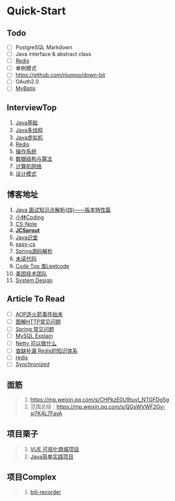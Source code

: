 # Quick-Start

## Todo
- [ ] PostgreSQL Markdown
- [ ] Java interface & abstract class
- [ ] [Redis](https://www.javashitang.com/md/redis/Redis%E6%95%B0%E6%8D%AE%E7%BB%93%E6%9E%84%E4%B8%BA%E4%BB%80%E4%B9%88%E6%97%A2%E7%9C%81%E5%86%85%E5%AD%98%E5%8F%88%E9%AB%98%E6%95%88.html)
- [ ] 单例模式
- [ ] https://github.com/niumoo/down-bit
- [ ] OAuth2.0
- [ ] [MyBatis](https://www.javashitang.com/md/mybatis/MyBatis%E7%94%A8%E6%B3%95%E4%B8%80%E8%A7%88.html)

## InterviewTop

1. [Java基础](../_pdf/后端-Java基础.pdf)
2. [Java多线程](../_pdf/后端-Java多线程.pdf)
3. [Java虚拟机](../_pdf/后端-Java虚拟机.pdf)
4. [Redis](../_pdf/后端-Redis.pdf)
5. [操作系统](../_pdf/计算机基础-操作系统.pdf)
6. [数据结构与算法](../_pdf/计算机基础-数据结构与算法.pdf)
7. [计算机网络](../_pdf/计算机基础-计算机网络.pdf)
8. [设计模式](../_pdf/计算机基础-设计模式.pdf)


## 博客地址

1. [Java 面试知识点解析(四)——版本特性篇](https://www.jianshu.com/p/9c50729464b5)
2. [小林Coding](https://xiaolincoding.com/)
3. [CS-Note](https://github.com/CyC2018/CS-Notes)
4. **[JCSprout](https://github.com/crossoverJie/JCSprout/tree/master/docs)**
5. [Java识堂](https://www.javashitang.com/)
6. [easy-cs](https://github.com/allentofight/easy-cs/)
7. [Spring源码解析](https://www.yuque.com/huifer/spring/vhvbs3)
8. [未读代码](https://www.wdbyte.com/java/string-concat.html#_1-%E5%89%8D%E8%A8%80)
9. [Code Top 类Leetcode](https://codetop.cc/home)
10. [美团技术团队](https://tech.meituan.com/)
11. [System Design](https://github.com/donnemartin/system-design-primer)

## Article To Read

- [ ] [AOP造火箭事件始末](https://github.com/allentofight/easy-cs/blob/main/Java/aop%E9%80%A0%E7%81%AB%E7%AE%AD%E4%BA%8B%E4%BB%B6%E5%A7%8B%E6%9C%AB.md)
- [ ] [图解HTTP常见问题](https://mp.weixin.qq.com/s/amOya0M00LwpL5kCS96Y6w)
- [ ] [Spring 常见问题](https://mp.weixin.qq.com/s/wcK2qsZxKDJTLIGqEIyaNg)
- [ ] [MySQL Explain](https://mp.weixin.qq.com/s/s3IvJ7bm03X49timtQ2e9Q)
- [ ] [Netty 可以做什么](https://www.zhihu.com/question/24322387)
- [ ] [查缺补漏 Redis的知识体系](https://juejin.cn/post/6857667542652190728)
- [ ] [redis ](https://www.nowcoder.com/discuss/848513)
- [ ] [Synchronized](https://www.nowcoder.com/discuss/839862)

## 面筋

> 1. https://mp.weixin.qq.com/s/CHPkzE0U9tuyI_NTGFDg5g
> 2. 范围总结：https://mp.weixin.qq.com/s/QGsWVWF2Gv-sj7K4L7FavA



## 项目栗子

> 1. [VUE 可视化商城项目](https://github.com/wangyuan389/mall-cook)
> 1. [Java简单实践项目](https://github.com/521xueweihan/HelloGitHub/blob/master/content/57/HelloGitHub57.md#Java-%E9%A1%B9%E7%9B%AE)



## 项目Complex

> 1. [bili-recorder](https://github.com/chocotan/bili-recorder)
